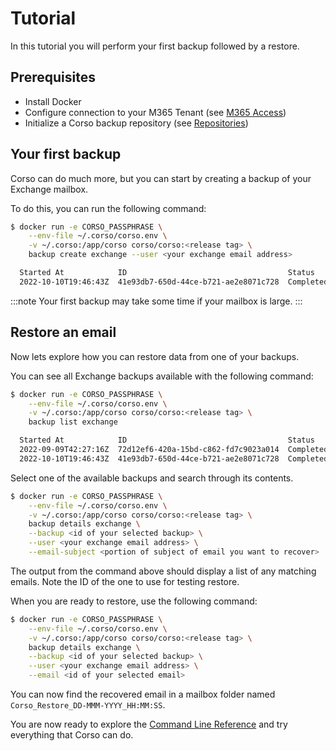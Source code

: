 # Tutorial

In this tutorial you will perform your first backup followed by a restore.

## Prerequisites

* Install Docker
* Configure connection to your M365 Tenant (see [M365 Access](/setup/m365_access))
* Initialize a Corso backup repository (see [Repositories](/setup/repos))

## Your first backup

Corso can do much more, but you can start by creating a backup of your Exchange mailbox.

To do this, you can run the following command:

```bash
$ docker run -e CORSO_PASSPHRASE \
    --env-file ~/.corso/corso.env \
    -v ~/.corso:/app/corso corso/corso:<release tag> \
    backup create exchange --user <your exchange email address>

  Started At            ID                                    Status                Selectors
  2022-10-10T19:46:43Z  41e93db7-650d-44ce-b721-ae2e8071c728  Completed (0 errors)  alice@example.com
```

:::note
Your first backup may take some time if your mailbox is large.
:::

## Restore an email

Now lets explore how you can restore data from one of your backups.

You can see all Exchange backups available with the following command:

```bash
$ docker run -e CORSO_PASSPHRASE \
    --env-file ~/.corso/corso.env \
    -v ~/.corso:/app/corso corso/corso:<release tag> \
    backup list exchange 

  Started At            ID                                    Status                Selectors
  2022-09-09T42:27:16Z  72d12ef6-420a-15bd-c862-fd7c9023a014  Completed (0 errors)  alice@example.com
  2022-10-10T19:46:43Z  41e93db7-650d-44ce-b721-ae2e8071c728  Completed (0 errors)  alice@example.com
```

Select one of the available backups and search through its contents.

```bash
$ docker run -e CORSO_PASSPHRASE \
    --env-file ~/.corso/corso.env \
    -v ~/.corso:/app/corso corso/corso:<release tag> \
    backup details exchange \
    --backup <id of your selected backup> \
    --user <your exchange email address> \
    --email-subject <portion of subject of email you want to recover>
```

The output from the command above should display a list of any matching emails. Note the ID
of the one to use for testing restore.

When you are ready to restore, use the following command:

```bash
$ docker run -e CORSO_PASSPHRASE \
    --env-file ~/.corso/corso.env \
    -v ~/.corso:/app/corso corso/corso:<release tag> \
    backup details exchange \
    --backup <id of your selected backup> \
    --user <your exchange email address> \
    --email <id of your selected email>
```

You can now find the recovered email in a mailbox folder named `Corso_Restore_DD-MMM-YYYY_HH:MM:SS`.

You are now ready to explore the [Command Line Reference](cli/corso) and try everything that Corso can do.
